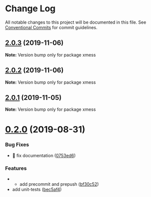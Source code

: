 # Change Log

All notable changes to this project will be documented in this file.
See [Conventional Commits](https://conventionalcommits.org) for commit guidelines.

## [2.0.3](https://github.com/ciklum-digital/xmess/compare/v2.0.2...v2.0.3) (2019-11-06)

**Note:** Version bump only for package xmess





## [2.0.2](https://github.com/ciklum-digital/xmess/compare/v2.0.1...v2.0.2) (2019-11-06)

**Note:** Version bump only for package xmess





## [2.0.1](https://github.com/ciklum-digital/xmess/compare/v0.2.0...v2.0.1) (2019-11-05)

**Note:** Version bump only for package xmess





# [0.2.0](https://github.com/ciklum-digital/xmess/compare/v0.1.8...v0.2.0) (2019-08-31)


### Bug Fixes

* 🐛 fix documentation ([0753ed6](https://github.com/ciklum-digital/xmess/commit/0753ed6))


### Features

* + add precommit and prepush ([bf30c52](https://github.com/ciklum-digital/xmess/commit/bf30c52))
* add unit-tests ([bec5af4](https://github.com/ciklum-digital/xmess/commit/bec5af4))
